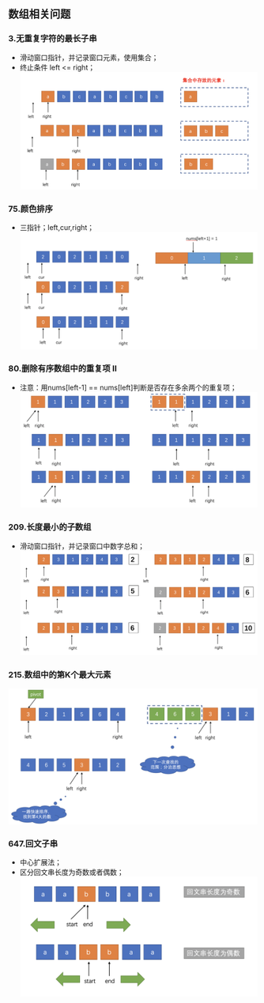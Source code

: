 ## 数组相关问题

### 3.无重复字符的最长子串
- 滑动窗口指针，并记录窗口元素，使用集合；
- 终止条件 left <= right；
![无重复字符的最长子串](./pics/QQ20211023-122317@2x.png)

### 75.颜色排序
- 三指针；left,cur,right；
![颜色排序](./pics/QQ20211023-123323@2x.png)

### 80.删除有序数组中的重复项 II
- 注意：用nums[left-1] == nums[left]判断是否存在多余两个的重复项；
![删除有序数组中的重复项 II](./pics/QQ20211023-124825@2x.png)

### 209.长度最小的子数组
- 滑动窗口指针，并记录窗口中数字总和；
![长度最小的子数组](./pics/QQ20211024-101836@2x.png)

### 215.数组中的第K个最大元素
![数组中的第K个最大元素](./pics/QQ20211024-110322@2x.png)

### 647.回文子串
- 中心扩展法；
- 区分回文串长度为奇数或者偶数；
![回文子串](./pics/QQ20211025-181837@2x.png)





